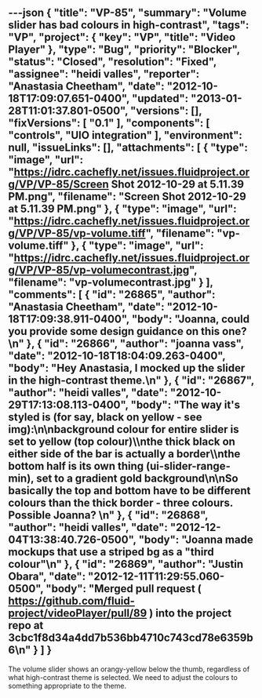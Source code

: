 ---json
{
  "title": "VP-85",
  "summary": "Volume slider has bad colours in high-contrast",
  "tags": "VP",
  "project": {
    "key": "VP",
    "title": "Video Player"
  },
  "type": "Bug",
  "priority": "Blocker",
  "status": "Closed",
  "resolution": "Fixed",
  "assignee": "heidi valles",
  "reporter": "Anastasia Cheetham",
  "date": "2012-10-18T17:09:07.651-0400",
  "updated": "2013-01-28T11:01:37.801-0500",
  "versions": [],
  "fixVersions": [
    "0.1"
  ],
  "components": [
    "controls",
    "UIO integration"
  ],
  "environment": null,
  "issueLinks": [],
  "attachments": [
    {
      "type": "image",
      "url": "https://idrc.cachefly.net/issues.fluidproject.org/VP/VP-85/Screen Shot 2012-10-29 at 5.11.39 PM.png",
      "filename": "Screen Shot 2012-10-29 at 5.11.39 PM.png"
    },
    {
      "type": "image",
      "url": "https://idrc.cachefly.net/issues.fluidproject.org/VP/VP-85/vp-volume.tiff",
      "filename": "vp-volume.tiff"
    },
    {
      "type": "image",
      "url": "https://idrc.cachefly.net/issues.fluidproject.org/VP/VP-85/vp-volumecontrast.jpg",
      "filename": "vp-volumecontrast.jpg"
    }
  ],
  "comments": [
    {
      "id": "26865",
      "author": "Anastasia Cheetham",
      "date": "2012-10-18T17:09:38.911-0400",
      "body": "Joanna, could you provide some design guidance on this one?\n"
    },
    {
      "id": "26866",
      "author": "joanna vass",
      "date": "2012-10-18T18:04:09.263-0400",
      "body": "Hey Anastasia, I mocked up the slider in the high-contrast theme.\n"
    },
    {
      "id": "26867",
      "author": "heidi valles",
      "date": "2012-10-29T17:13:08.113-0400",
      "body": "The way it's styled is (for say, black on yellow - see img):\n\nbackground colour for entire slider is set to yellow (top colour)\\\nthe thick black on either side of the bar is actually a border\\\nthe bottom half  is its own thing (ui-slider-range-min), set to a gradient gold background\n\nSo basically the top and bottom have to be different colours than the thick border - three colours. Possible Joanna?&#x20;\n"
    },
    {
      "id": "26868",
      "author": "heidi valles",
      "date": "2012-12-04T13:38:40.726-0500",
      "body": "Joanna made mockups that use a striped bg as a \"third colour\"\n"
    },
    {
      "id": "26869",
      "author": "Justin Obara",
      "date": "2012-12-11T11:29:55.060-0500",
      "body": "Merged pull request ( <https://github.com/fluid-project/videoPlayer/pull/89> ) into the project repo at 3cbc1f8d34a4dd7b536bb4710c743cd78e6359b6\n"
    }
  ]
}
---
The volume slider shows an orangy-yellow below the thumb, regardless of what high-contrast theme is selected. We need to adjust the colours to something appropriate to the theme.

        